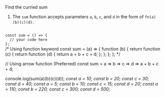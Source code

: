 Find the curried sum

1. The `sum` function accepts parameters `a`, `b`, `c`, and `d` in the form of `fn(a)(b)(c)(d)`.

<codeblock language="javascript" type="exercise" testMode="multipleInput">
<code>
const sum = () => {
  // your code here
};
</code>

<solution>
/* Using function keyword
const sum = (a) => {
  function (b) {
    return function (c) {
      return function (d) {
        return a + b + c + d;
      };
    };
  };
};
*/

// Using arrow function (Preferred)
const sum = a => b => c => d => a + b + c + d;
</solution>

<testcases>
<caller>
console.log(sum(a)(b)(c)(d));
</caller>
<testcase>
<i>
const a = 10;
const b = 20;
const c = 30;
const d = 40;
</i>
</testcase>
<testcase>
<i>
const a = 5;
const b = 10;
const c = 15;
const d = 20;
</i>
</testcase>
<testcase>
<i>
const a = 110;
const b = 220;
const c = 300;
const d = 500;
</i>
</testcase>
</testcases>
</codeblock>